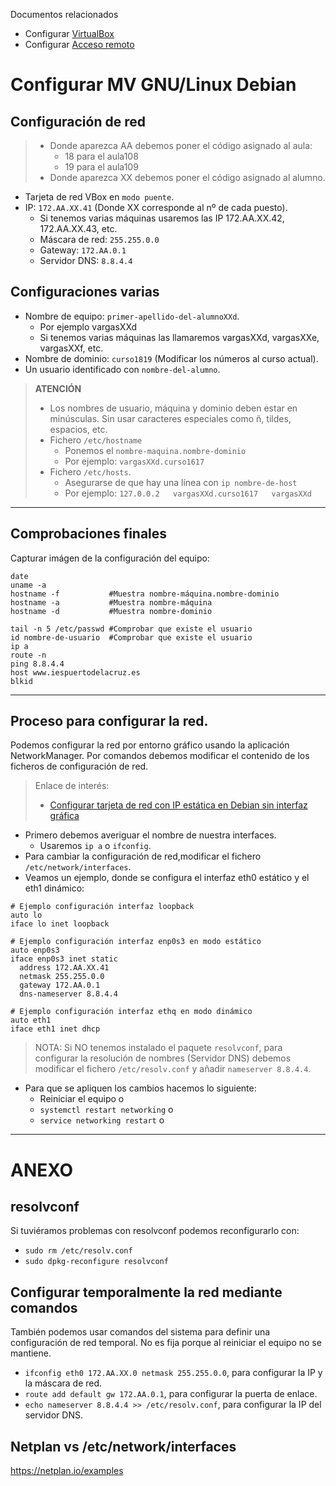 
Documentos relacionados
* Configurar [VirtualBox](../virtualbox/debian.md)
* Configurar [Acceso remoto](../acceso-remoto/debian.md)

# Configurar MV GNU/Linux Debian

## Configuración de red

> * Donde aparezca AA debemos poner el código asignado al aula:
>     * 18 para el aula108
>     * 19 para el aula109
> * Donde aparezca XX debemos poner el código asignado al alumno.

* Tarjeta de red VBox en `modo puente`.
* IP: `172.AA.XX.41` (Donde XX corresponde al nº de cada puesto).
    * Si tenemos varias máquinas usaremos las IP 172.AA.XX.42, 172.AA.XX.43, etc.
    * Máscara de red: `255.255.0.0`
    * Gateway: `172.AA.0.1`
    * Servidor DNS: `8.8.4.4`

## Configuraciones varias

* Nombre de equipo: `primer-apellido-del-alumnoXXd`.
    * Por ejemplo vargasXXd
    * Si tenemos varias máquinas las llamaremos vargasXXd, vargasXXe, vargasXXf, etc.
* Nombre de dominio: `curso1819` (Modificar los números al curso actual).
* Un usuario identificado con `nombre-del-alumno`.

> **ATENCIÓN**
>
> * Los nombres de usuario, máquina y dominio deben estar en minúsculas.
Sin usar caracteres especiales como ñ, tildes, espacios, etc.
> * Fichero `/etc/hostname`
>     * Ponemos el `nombre-maquina.nombre-dominio`
>     * Por ejemplo: `vargasXXd.curso1617`
> * Fichero `/etc/hosts`.
>     * Asegurarse de que hay una línea con `ip nombre-de-host`
>     * Por ejemplo: `127.0.0.2   vargasXXd.curso1617   vargasXXd`

---

## Comprobaciones finales

Capturar imágen de la configuración del equipo:
```
date
uname -a
hostname -f           #Muestra nombre-máquina.nombre-dominio
hostname -a           #Muestra nombre-máquina
hostname -d           #Muestra nombre-dominio

tail -n 5 /etc/passwd #Comprobar que existe el usuario
id nombre-de-usuario  #Comprobar que existe el usuario
ip a
route -n
ping 8.8.4.4
host www.iespuertodelacruz.es
blkid
```

---

## Proceso para configurar la red.

Podemos configurar la red por entorno gráfico usando la aplicación NetworkManager.
Por comandos debemos modificar el contenido de los ficheros de configuración de red.

> Enlace de interés:
>
> * [Configurar tarjeta de red con IP estática en Debian sin interfaz gráfica](http://www.driverlandia.com/configurar-tarjeta-de-red-con-ip-estatica-en-debian-sin-interfaz-grafica/)

* Primero debemos averiguar el nombre de nuestra interfaces. 
    * Usaremos `ip a` o `ifconfig`.
* Para cambiar la configuración de red,modificar el fichero `/etc/network/interfaces`.
* Veamos un ejemplo, donde se configura el interfaz eth0 estático y el eth1 dinámico:

```
# Ejemplo configuración interfaz loopback
auto lo
iface lo inet loopback

# Ejemplo configuración interfaz enp0s3 en modo estático
auto enp0s3
iface enp0s3 inet static
  address 172.AA.XX.41
  netmask 255.255.0.0
  gateway 172.AA.0.1
  dns-nameserver 8.8.4.4

# Ejemplo configuración interfaz ethq en modo dinámico
auto eth1
iface eth1 inet dhcp
```

> NOTA: Si NO tenemos instalado el paquete `resolvconf`, para configurar la resolución de nombres 
(Servidor DNS) debemos modificar el fichero `/etc/resolv.conf` y añadir `nameserver 8.8.4.4`.

* Para que se apliquen los cambios hacemos lo siguiente:
   * Reiniciar el equipo o
   * `systemctl restart networking` o
   * `service networking restart` o

---

# ANEXO

## resolvconf

Si tuviéramos problemas con resolvconf podemos reconfigurarlo con:
* `sudo rm /etc/resolv.conf`
* `sudo dpkg-reconfigure resolvconf`

## Configurar temporalmente la red mediante comandos

También podemos usar comandos del sistema para definir una configuración de red temporal. No es fija porque al reiniciar el equipo no se mantiene.

* `ifconfig eth0 172.AA.XX.0 netmask 255.255.0.0`, para configurar la IP y la máscara de red.
* `route add default gw 172.AA.0.1`, para configurar la puerta de enlace.
* `echo nameserver 8.8.4.4 >> /etc/resolv.conf`, para configurar la IP del servidor DNS.

## Netplan vs /etc/network/interfaces
https://netplan.io/examples
